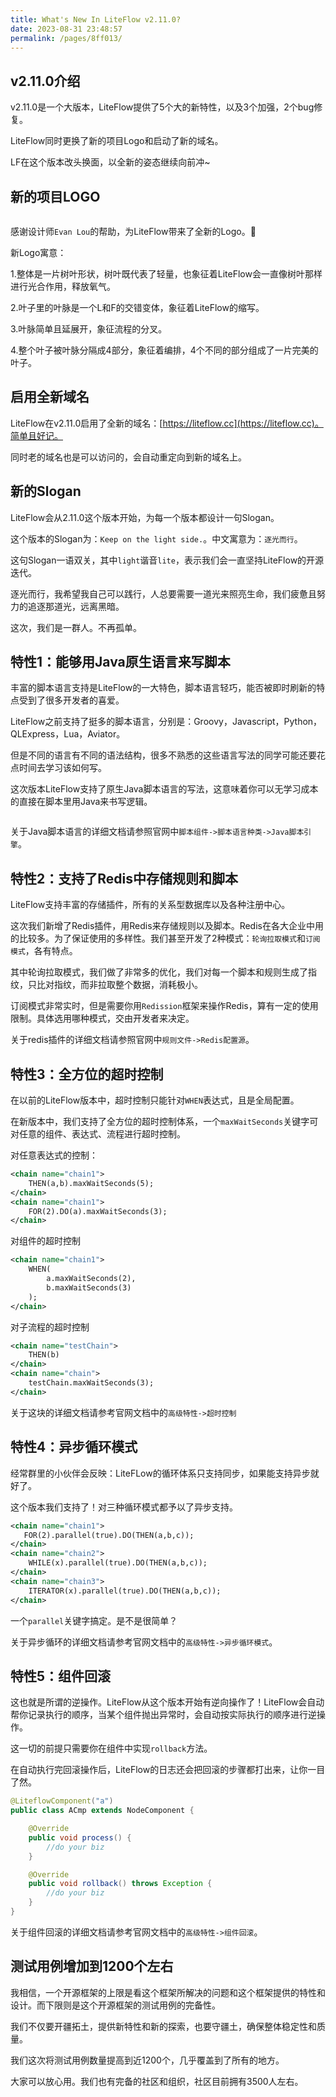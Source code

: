 ```yaml
---
title: What's New In LiteFlow v2.11.0?
date: 2023-08-31 23:48:57
permalink: /pages/8ff013/
---
```


## v2.11.0介绍

v2.11.0是一个大版本，LiteFlow提供了5个大的新特性，以及3个加强，2个bug修复。

LiteFlow同时更换了新的项目Logo和启动了新的域名。

LF在这个版本改头换面，以全新的姿态继续向前冲~


## 新的项目LOGO

<img :src="$withBase('/img/whats_new/2_11_0_1.png')" style="zoom: 20%;" class="no-zoom">

感谢设计师`Evan Lou`的帮助，为LiteFlow带来了全新的Logo。🤙

新Logo寓意：

1.整体是一片树叶形状，树叶既代表了轻量，也象征着LiteFlow会一直像树叶那样进行光合作用，释放氧气。

2.叶子里的叶脉是一个L和F的交错变体，象征着LiteFlow的缩写。

3.叶脉简单且延展开，象征流程的分叉。

4.整个叶子被叶脉分隔成4部分，象征着编排，4个不同的部分组成了一片完美的叶子。

## 启用全新域名

LiteFlow在v2.11.0启用了全新的域名：[https://liteflow.cc](https://liteflow.cc)。简单且好记。

同时老的域名也是可以访问的，会自动重定向到新的域名上。

## 新的Slogan

LiteFlow会从2.11.0这个版本开始，为每一个版本都设计一句Slogan。

这个版本的Slogan为：`Keep on the light side.`。中文寓意为：`逐光而行`。

这句Slogan一语双关，其中`light`谐音`lite`，表示我们会一直坚持LiteFlow的开源迭代。

逐光而行，我希望我自己可以践行，人总要需要一道光来照亮生命，我们疲惫且努力的追逐那道光，远离黑暗。

这次，我们是一群人。不再孤单。

## 特性1：能够用Java原生语言来写脚本

丰富的脚本语言支持是LiteFlow的一大特色，脚本语言轻巧，能否被即时刷新的特点受到了很多开发者的喜爱。

LiteFlow之前支持了挺多的脚本语言，分别是：Groovy，Javascript，Python，QLExpress，Lua，Aviator。

但是不同的语言有不同的语法结构，很多不熟悉的这些语言写法的同学可能还要花点时间去学习该如何写。

这次版本LiteFlow支持了原生Java脚本语言的写法，这意味着你可以无学习成本的直接在脚本里用Java来书写逻辑。

<img :src="$withBase('/img/whats_new/2_11_0_2.png')" style="zoom: 70%;" class="no-zoom">

关于Java脚本语言的详细文档请参照官网中`脚本组件->脚本语言种类->Java脚本引擎`。

## 特性2：支持了Redis中存储规则和脚本

LiteFlow支持丰富的存储插件，所有的关系型数据库以及各种注册中心。

这次我们新增了Redis插件，用Redis来存储规则以及脚本。Redis在各大企业中用的比较多。为了保证使用的多样性。我们甚至开发了2种模式：`轮询拉取模式`和`订阅模式`，各有特点。

其中轮询拉取模式，我们做了非常多的优化，我们对每一个脚本和规则生成了指纹，只比对指纹，而非拉取整个数据，消耗极小。

订阅模式非常实时，但是需要你用`Redission`框架来操作Redis，算有一定的使用限制。具体选用哪种模式，交由开发者来决定。

关于redis插件的详细文档请参照官网中`规则文件->Redis配置源`。

## 特性3：全方位的超时控制

在以前的LiteFlow版本中，超时控制只能针对`WHEN`表达式，且是全局配置。

在新版本中，我们支持了全方位的超时控制体系，一个`maxWaitSeconds`关键字可对任意的组件、表达式、流程进行超时控制。

对任意表达式的控制：

```xml
<chain name="chain1">
    THEN(a,b).maxWaitSeconds(5);
</chain>
<chain name="chain1">
    FOR(2).DO(a).maxWaitSeconds(3);
</chain>
```
对组件的超时控制
```xml
<chain name="chain1">
    WHEN(
        a.maxWaitSeconds(2),
        b.maxWaitSeconds(3)
    );
</chain>
```
对子流程的超时控制
```xml
<chain name="testChain">
    THEN(b)
</chain>
<chain name="chain">
    testChain.maxWaitSeconds(3);
</chain>
```
关于这块的详细文档请参考官网文档中的`高级特性->超时控制`

## 特性4：异步循环模式

经常群里的小伙伴会反映：LiteFLow的循环体系只支持同步，如果能支持异步就好了。

这个版本我们支持了！对三种循环模式都予以了异步支持。

```xml
<chain name="chain1">
   FOR(2).parallel(true).DO(THEN(a,b,c));
</chain>
<chain name="chain2">
    WHILE(x).parallel(true).DO(THEN(a,b,c));
</chain>
<chain name="chain3">
    ITERATOR(x).parallel(true).DO(THEN(a,b,c));
</chain>
```
一个`parallel`关键字搞定。是不是很简单？

关于异步循环的详细文档请参考官网文档中的`高级特性->异步循环模式`。

## 特性5：组件回滚

这也就是所谓的逆操作。LiteFlow从这个版本开始有逆向操作了！LiteFlow会自动帮你记录执行的顺序，当某个组件抛出异常时，会自动按实际执行的顺序进行逆操作。

这一切的前提只需要你在组件中实现`rollback`方法。

在自动执行完回滚操作后，LiteFlow的日志还会把回滚的步骤都打出来，让你一目了然。

```java
@LiteflowComponent("a")
public class ACmp extends NodeComponent {

	@Override
	public void process() {
		//do your biz
	}

	@Override
	public void rollback() throws Exception {
		//do your biz
	}
}
```

关于组件回滚的详细文档请参考官网文档中的`高级特性->组件回滚`。

## 测试用例增加到1200个左右

我相信，一个开源框架的上限是看这个框架所解决的问题和这个框架提供的特性和设计。而下限则是这个开源框架的测试用例的完备性。

我们不仅要开疆拓土，提供新特性和新的探索，也要守疆土，确保整体稳定性和质量。

我们这次将测试用例数量提高到近1200个，几乎覆盖到了所有的地方。

大家可以放心用。我们也有完备的社区和组织，社区目前拥有3500人左右。

